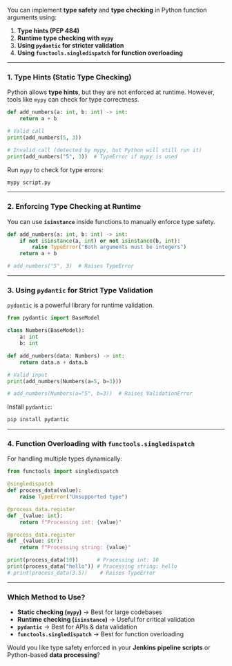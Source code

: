 You can implement **type safety** and **type checking** in Python function arguments using:  

1. **Type hints (PEP 484)**
2. **Runtime type checking with `mypy`**
3. **Using `pydantic` for stricter validation**
4. **Using `functools.singledispatch` for function overloading**

---

### **1. Type Hints (Static Type Checking)**
Python allows **type hints**, but they are not enforced at runtime. However, tools like `mypy` can check for type correctness.  
```python
def add_numbers(a: int, b: int) -> int:
    return a + b

# Valid call
print(add_numbers(5, 3))

# Invalid call (detected by mypy, but Python will still run it)
print(add_numbers("5", 3))  # TypeError if mypy is used
```
Run `mypy` to check for type errors:  
```sh
mypy script.py
```

---

### **2. Enforcing Type Checking at Runtime**
You can use **`isinstance`** inside functions to manually enforce type safety.  
```python
def add_numbers(a: int, b: int) -> int:
    if not isinstance(a, int) or not isinstance(b, int):
        raise TypeError("Both arguments must be integers")
    return a + b

# add_numbers("5", 3)  # Raises TypeError
```

---

### **3. Using `pydantic` for Strict Type Validation**
`pydantic` is a powerful library for runtime validation.  
```python
from pydantic import BaseModel

class Numbers(BaseModel):
    a: int
    b: int

def add_numbers(data: Numbers) -> int:
    return data.a + data.b

# Valid input
print(add_numbers(Numbers(a=5, b=3)))

# add_numbers(Numbers(a="5", b=3))  # Raises ValidationError
```
Install `pydantic`:  
```sh
pip install pydantic
```

---

### **4. Function Overloading with `functools.singledispatch`**
For handling multiple types dynamically:  
```python
from functools import singledispatch

@singledispatch
def process_data(value):
    raise TypeError("Unsupported type")

@process_data.register
def _(value: int):
    return f"Processing int: {value}"

@process_data.register
def _(value: str):
    return f"Processing string: {value}"

print(process_data(10))      # Processing int: 10
print(process_data("hello")) # Processing string: hello
# print(process_data(3.5))    # Raises TypeError
```

---

### **Which Method to Use?**
- **Static checking (`mypy`)** → Best for large codebases  
- **Runtime checking (`isinstance`)** → Useful for critical validation  
- **`pydantic`** → Best for APIs & data validation  
- **`functools.singledispatch`** → Best for function overloading  

Would you like type safety enforced in your **Jenkins pipeline scripts** or Python-based **data processing**?